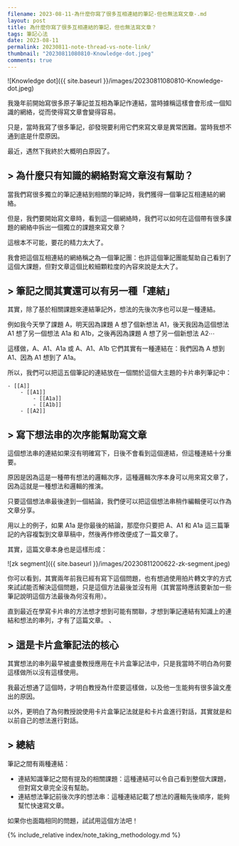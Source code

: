 ```yaml
---
filename: 2023-08-11-為什麼你寫了很多互相連結的筆記-但也無法寫文章-.md
layout: post
title: 為什麼你寫了很多互相連結的筆記，但也無法寫文章？
tags: 筆記心法
date: 2023-08-11
permalink: 20230811-note-thread-vs-note-link/
thumbnail: "20230811080810-Knowledge-dot.jpeg"
comments: true
---
```


![Knowledge dot]({{ site.baseurl }}/images/20230811080810-Knowledge-dot.jpeg)  

我幾年前開始寫很多原子筆記並互相為筆記作連結，當時據稱這樣會會形成一個知識的網絡，從而使得寫文章會變得容易。

只是，當時我寫了很多筆記，卻發現要利用它們來寫文章是異常困難。當時我想不通到底是什麼原因。

最近，遇然下我終於大概明白原因了。

## > 為什麼只有知識的網絡對寫文章沒有幫助？

當我們寫很多獨立的筆記連結到相關的筆記時，我們獲得一個筆記互相連結的網絡。

但是，我們要開始寫文章時，看到這一個網絡時，我們可以如何在這個帶有很多課題的網絡中拆出一個獨立的課題來寫文章？

這根本不可能，要花的精力太大了。

我會把這個互相連結的網絡稱之為一個筆記團：也許這個筆記團能幫助自己看到了這個大課題，但對文章這個比較細顆粒度的內容來說是太大了。

## > 筆記之間其實還可以有另一種「連結」

其實，除了基於相關課題來連結筆記外，想法的先後次序也可以是一種連結。

例如我今天學了課題 A，明天因為課題 A 想了個新想法 A1，後天我因為這個想法 A1 想了另一個想法 A1a 和 A1b，之後再因為課題 A 想了另一個新想法 A2⋯

這樣做，A、A1、A1a 或 A、A1、A1b 它們其實有一種連結在：我們因為 A 想到 A1、因為 A1 想到了 A1a。

所以，我們可以把這五個筆記的連結放在一個關於這個大主題的卡片串列筆記中：

```
- [[A]]
	- [[A1]]
		- [[A1a]]
		- [[A1b]]
	- [[A2]]
```


## > 寫下想法串的次序能幫助寫文章

這個想法串的連結如果沒有明確寫下，日後不會看到這個連結，但這種連結十分重要。

原因是因為這是一種帶有想法的邏輯次序，這種邏輯次序本身可以用來寫文章了，因為這就是一種想法和邏輯的推演。

只要這個想法串最後達到一個結論，我們便可以把這個想法串稍作編輯便可以作為文章分享。

用以上的例子，如果 A1a 是你最後的結論，那麼你只要把 A、A1 和 A1a 這三篇筆記的內容複製到文章草稿中，然後再作修改便成了一篇文章了。

其實，這篇文章本身也是這樣形成：

![zk segment]({{ site.baseurl }}/images/20230811200622-zk-segment.jpeg)

你可以看到，其實兩年前我已經有寫下這個問題，也有想過使用拍片轉文字的方式來試試能否解決這個問題，只是這個方法最後並沒有用（其實當時應該要新加一些筆記說明這個方法最後為何沒有用）。

直到最近在學寫卡片串的方法想才想到可能有關聯，才想到筆記連結有知識上的連結和想法的串列，才有了這篇文章。
、
## > 這是卡片盒筆記法的核心

其實想法的串列最早被盧曼教授應用在卡片盒筆記法中，只是我當時不明白為何要這樣做所以沒有這樣使用。

我最近想通了這個時，才明白教授為什麼要這樣做，以及他一生能夠有很多論文產出的原因。

以外，更明白了為何教授說使用卡片盒筆記法就是和卡片盒進行對話，其實就是和以前自己的想法進行對話。

## > 總結

筆記之間有兩種連結：

- 連結知識筆記之間有提及的相關課題：這種連結可以令自己看到整個大課題，但對寫文章完全沒有幫助。
- 連結想法筆記前後次序的想法串：這種連結記載了想法的邏輯先後順序，能夠幫忙快速寫文章。

如果你也面臨相同的問題，試試用這個方法吧！


{% include_relative index/note_taking_methodology.md %}



<!--
- [為什麼你寫了很多互相連結的筆記，但也無法寫文章？]({{ site.baseurl }}/20230811-note-thread-vs-note-link/) 
-->
